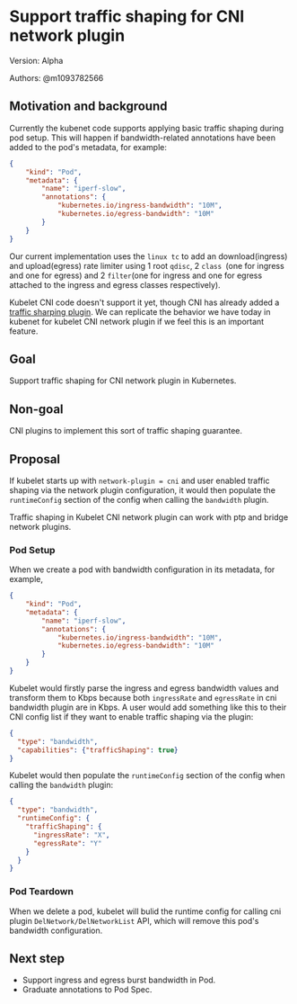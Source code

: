 # Support traffic shaping for CNI network plugin

Version: Alpha

Authors: @m1093782566

## Motivation and background

Currently the kubenet code supports applying basic traffic shaping during pod setup. This will happen if bandwidth-related annotations have been added to the pod's metadata, for example:

```json
{
    "kind": "Pod",
    "metadata": {
        "name": "iperf-slow",
        "annotations": {
            "kubernetes.io/ingress-bandwidth": "10M",
            "kubernetes.io/egress-bandwidth": "10M"
        }
    }
}
```

Our current implementation uses the `linux tc` to add an download(ingress) and upload(egress) rate limiter using 1 root `qdisc`, 2 `class `(one for ingress and one for egress) and 2 `filter`(one for ingress and one for egress attached to the ingress and egress classes respectively).

Kubelet CNI code doesn't support it yet, though CNI has already added a [traffic sharping plugin](https://github.com/containernetworking/plugins/tree/master/plugins/meta/bandwidth). We can replicate the behavior we have today in kubenet for kubelet CNI network plugin if we feel this is an important feature.

## Goal

Support traffic shaping for CNI network plugin in Kubernetes.

## Non-goal

CNI plugins to implement this sort of traffic shaping guarantee.

## Proposal

If kubelet starts up with `network-plugin = cni` and user enabled traffic shaping via the network plugin configuration, it would then populate the `runtimeConfig` section of the config when calling the `bandwidth` plugin.

Traffic shaping in Kubelet CNI network plugin can work with ptp and bridge network plugins.

### Pod Setup

When we create a pod with bandwidth configuration in its metadata, for example, 

```json
{
    "kind": "Pod",
    "metadata": {
        "name": "iperf-slow",
        "annotations": {
            "kubernetes.io/ingress-bandwidth": "10M",
            "kubernetes.io/egress-bandwidth": "10M"
        }
    }
}
```

Kubelet would firstly parse the ingress and egress bandwidth values and transform them to Kbps because both `ingressRate` and `egressRate` in cni bandwidth plugin are in Kbps. A user would add something like this to their CNI config list if they want to enable traffic shaping via the plugin:

```json
{
  "type": "bandwidth",
  "capabilities": {"trafficShaping": true}
}
```

Kubelet would then populate the `runtimeConfig` section of the config when calling the `bandwidth` plugin:

```json
{
  "type": "bandwidth",
  "runtimeConfig": {
    "trafficShaping": {
      "ingressRate": "X",
      "egressRate": "Y"
    }
  }
}
```

### Pod Teardown

When we delete a pod, kubelet will bulid the runtime config for calling cni plugin `DelNetwork/DelNetworkList` API, which will remove this pod's bandwidth configuration.

## Next step

* Support ingress and egress burst bandwidth in Pod.
* Graduate annotations to Pod Spec.
